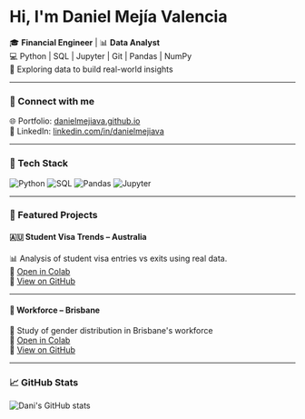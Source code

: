 #  Hi, I'm Daniel Mejía Valencia

🎓 **Financial Engineer** | 📊 **Data Analyst**  
💻 Python | SQL | Jupyter | Git | Pandas | NumPy  
📌 Exploring data to build real-world insights

---

### 🔗 Connect with me  
🌐 Portfolio: [danielmejiava.github.io](https://danielmejiava.github.io)  
💼 LinkedIn: [linkedin.com/in/danielmejiava](https://linkedin.com/in/danielmejiava)

---

### 💼 Tech Stack  
![Python](https://img.shields.io/badge/Python-3670A0?style=for-the-badge&logo=python&logoColor=white)
![SQL](https://img.shields.io/badge/SQL-003B57?style=for-the-badge&logo=postgresql&logoColor=white)
![Pandas](https://img.shields.io/badge/Pandas-150458?style=for-the-badge&logo=pandas&logoColor=white)
![Jupyter](https://img.shields.io/badge/Jupyter-F37626?style=for-the-badge&logo=Jupyter&logoColor=white)

---

### 🚀 Featured Projects  

#### 🇦🇺 Student Visa Trends – Australia  
📊 Analysis of student visa entries vs exits using real data.  
🔗 [Open in Colab](https://colab.research.google.com/drive/1rAgU1W8...)  
🔗 [View on GitHub](https://github.com/Danielmejiava/studentVisaArDp.ipynb)

---

#### 📍 Workforce – Brisbane  
👷 Study of gender distribution in Brisbane's workforce  
🔗 [Open in Colab](https://colab.research.google.com/drive/1S84N8R...)  
🔗 [View on GitHub](https://github.com/Danielmejiava/WorkforceBrisbane.ipynb)

---

### 📈 GitHub Stats  
![Dani's GitHub stats](https://github-readme-stats.vercel.app/api?username=Danielmejiava&show_icons=true&theme=radical)
